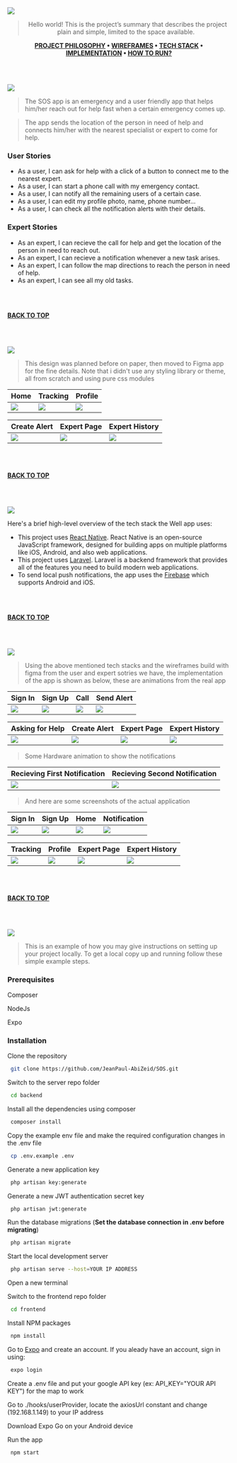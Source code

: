 <img id="top" src="./readme/title1.svg"/>

<div align="center">

> Hello world! This is the project’s summary that describes the project plain and simple, limited to the space available.  

**[PROJECT PHILOSOPHY](#project_philosophy) • [WIREFRAMES](#wireframes) • [TECH STACK](#tech_stack) • [IMPLEMENTATION](#implementation) • [HOW TO RUN?](#how_to_run)**

</div>

<br><br>


<img id="project_philosophy" src="./readme/title2.svg"/>

> The SOS app is an emergency and a user friendly app that helps him/her reach out for help fast when a certain emergency comes up.

> The app sends the location of the person in need of help and connects him/her with the nearest specialist or expert to come for help.

### User Stories
- As a user, I can ask for help with a click of a button to connect me to the nearest expert.
- As a user, I can start a phone call with my emergency contact.
- As a user, I can notify all the remaining users of a certain case.
- As a user, I can edit my profile photo, name, phone number...
- As a user, I can check all the notification alerts with their details.

### Expert Stories
- As an expert, I can recieve the call for help and get the location of the person in need to reach out.
- As an expert, I can recieve a notification whenever a new task arises.
- As an expert, I can follow the map directions to reach the person in need of help.
- As an expert, I can see all my old tasks.

<br><br>

**[BACK TO TOP](#top)**

<br><br>

<img id="wireframes" src="./readme/title3.svg"/>

> This design was planned before on paper, then moved to Figma app for the fine details.
Note that i didn't use any styling library or theme, all from scratch and using pure css modules

| Home                                 | Tracking                                 | Profile                                 |
| ------------------------------------ | ---------------------------------------- | --------------------------------------- |
| <img src="./readme/figma_home.png"/> | <img src="./readme/figma_tracking.png"/> | <img src="./readme/figma_profile.png"/> |

| Create Alert                                 | Expert Page                      | Expert History                           |
| -------------------------------------------- | -------------------------------- | ---------------------------------------- |
| <img src="./readme/figma_create_alert.png"/> | <img src="./readme/expert.png"/> | <img src="./readme/expert_history.png"/> |


<br><br>

**[BACK TO TOP](#top)**

<br><br>

<img id="tech_stack" src="./readme/title4.svg"/>

Here's a brief high-level overview of the tech stack the Well app uses:

- This project uses [React Native](https://reactnative.dev/). React Native is an open-source JavaScript framework, designed for building apps on multiple platforms like iOS, Android, and also web applications.
- This project uses [Laravel](https://laravel.com/). Laravel is a backend framework that provides all of the features you need to build modern web applications.
- To send local push notifications, the app uses the [Firebase](https://rnfirebase.io/messaging/notifications) which supports Android and iOS.

<br><br>

**[BACK TO TOP](#top)**

<br><br>

<img id="implementation" src="./readme/title5.svg"/>

> Using the above mentioned tech stacks and the wireframes build with figma from the user and expert sotries we have, the implementation of the app is shown as below, these are animations from the real app

| Sign In                          | Sign Up                          | Call                           | Send Alert                          |
| -------------------------------- | -------------------------------- | ------------------------------ | ----------------------------------- |
| <img src="./readme/signin.gif"/> | <img src="./readme/signup.gif"/> | <img src="./readme/call.gif"/> | <img src="./readme/sendalert.gif"/> |

| Asking for Help                | Create Alert                    | Expert Page                           | Expert History                     |
| ------------------------------ | ------------------------------- | ------------------------------------- | ---------------------------------- |
| <img src="./readme/help.gif"/> | <img src="./readme/alert.gif"/> | <img src="./readme/current_job.gif"/> | <img src="./readme/done_job.gif"/> |

> Some Hardware animation to show the notifications

| Recieving First Notification           |  Recieving Second Notification                       |
| -------------------------------------- | ---------------------------------------------------- |
| <img src="./readme/notification_noPhoto.gif"/> | <img src="./readme/notification_photo.gif"/> |


> And here are some screenshots of the actual application

| Sign In                           | Sign Up                          | Home                           | Notification                           |
| --------------------------------- | -------------------------------- | ------------------------------ | -------------------------------------- |
| <img src="./readme/landing.jpg"/> | <img src="./readme/signup.jpg"/> | <img src="./readme/home.jpg"/> | <img src="./readme/notification.jpg"/> |

| Tracking                                | Profile                           | Expert Page                       | Expert History                |
| --------------------------------------- | --------------------------------- | --------------------------------- | ----------------------------- |
| <img src="./readme/user_tracking.jpg"/> | <img src="./readme/profile.jpg"/> | <img src="./readme/current.jpg"/> | <img src="./readme/history.jpg"/> |


<br><br>

**[BACK TO TOP](#top)**

<br><br>

<img id="how_to_run" src="./readme/title6.svg"/>


> This is an example of how you may give instructions on setting up your project locally.
To get a local copy up and running follow these simple example steps.

### Prerequisites

Composer

NodeJs

Expo

### Installation

Clone the repository
   ```sh
    git clone https://github.com/JeanPaul-AbiZeid/SOS.git
   ```
Switch to the server repo folder
   ```sh
    cd backend
   ```
Install all the dependencies using composer
   ```sh
    composer install
   ```
Copy the example env file and make the required configuration changes in the .env file
   ```sh
    cp .env.example .env
   ```
Generate a new application key
   ```sh
    php artisan key:generate
   ```
Generate a new JWT authentication secret key
   ```sh
    php artisan jwt:generate
   ```
Run the database migrations (**Set the database connection in .env before migrating**)
   ```sh
    php artisan migrate
   ```
Start the local development server
   ```sh
    php artisan serve --host=YOUR IP ADDRESS
   ```
Open a new terminal

Switch to the frontend repo folder
   ```sh
    cd frontend
   ```
Install NPM packages
   ```sh
    npm install
   ```
Go to [Expo](https://expo.dev/) and create an account. If you aleady have an account, sign in using: 
   ```sh
    expo login
   ```
Create a .env file and put your google API key (ex: API_KEY="YOUR API KEY") for the map to work

Go to ./hooks/userProvider, locate the axiosUrl constant and change (192.168.1.149) to your IP address

Download Expo Go on your Android device

Run the app
   ```sh
    npm start
   ```



